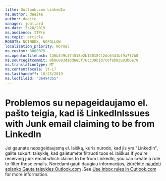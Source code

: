 ```yaml
---
title: Outlook.com LinkedIn
ms.author: daeite
author: daeite
manager: joallard
ms.date: 3/20/2019
ms.audience: ITPro
ms.topic: article
ROBOTS: NOINDEX, NOFOLLOW
localization_priority: Normal
ms.custom: 8000079
ms.openlocfilehash: 136b349c374518e2b130184f2dc64d1bf9a7f7b0
ms.sourcegitcommit: 0b06093dabd685f76cc39b1d7c0f8b03883b6e79
ms.translationtype: MT
ms.contentlocale: lt-LT
ms.lasthandoff: 10/25/2019
ms.locfileid: "36494355"
---
```

# <a name="issues-with-junk-email-claiming-to-be-from-linkedin"></a><span data-ttu-id="fb674-102">Problemos su nepageidaujamo el. pašto teigia, kad iš LinkedIn</span><span class="sxs-lookup"><span data-stu-id="fb674-102">Issues with Junk email claiming to be from LinkedIn</span></span>

<span data-ttu-id="fb674-103">Jei gaunate nepageidaujamą el. laišką, kuris nurodo, kad jis yra "LinkedIn", galite sukurti taisyklę, kad galėtumėte filtruoti tuos el. laiškus.</span><span class="sxs-lookup"><span data-stu-id="fb674-103">If you're receiving junk email which claims to be from LinkedIn, you can create a rule to filter those emails.</span></span>
<span data-ttu-id="fb674-104">Norėdami gauti daugiau informacijos, žiūrėkite [naudoti aplanko Gauta taisykles Outlook.com](https://aka.ms/OutlookComInboxRules) .</span><span class="sxs-lookup"><span data-stu-id="fb674-104">See [Use inbox rules in Outlook.com](https://aka.ms/OutlookComInboxRules) for more information.</span></span>


